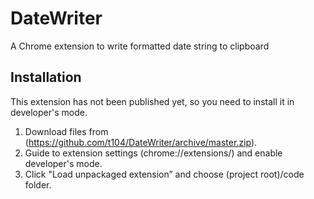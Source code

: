 # DateWriter
A Chrome extension to write formatted date string to clipboard

## Installation
This extension has not been published yet, so you need to install it in developer's mode.
1. Download files from (https://github.com/t104/DateWriter/archive/master.zip).
1. Guide to extension settings (chrome://extensions/) and enable developer's mode.
1. Click "Load unpackaged extension” and choose (project root)/code folder.
